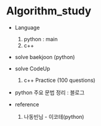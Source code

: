 # Algorithm_study


- Language
  1. python : main
  2. c++ 
- solve baekjoon (python)
- solve CodeUp
  1. c++ Practice (100 questions)
- python 주요 문법 정리 : 블로그


- reference
  1. 나동빈님 - 이코테(python)
